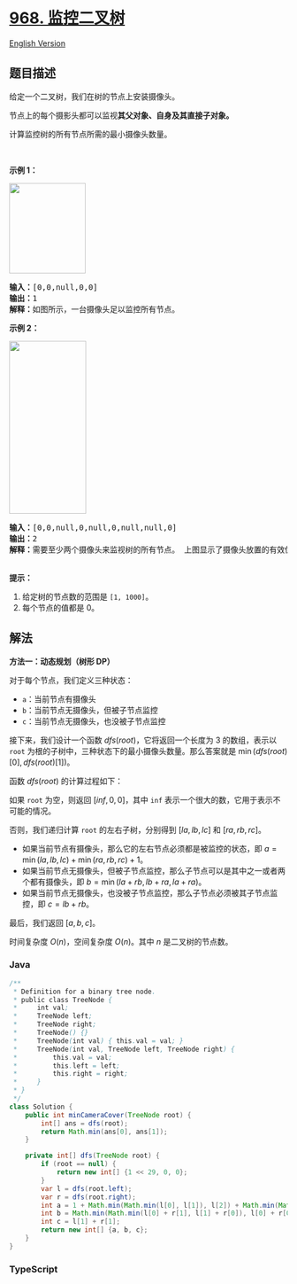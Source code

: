 # [968. 监控二叉树](https://leetcode.cn/problems/binary-tree-cameras)

[English Version](/solution/0900-0999/0968.Binary%20Tree%20Cameras/README_EN.md)

## 题目描述

<!-- 这里写题目描述 -->

<p>给定一个二叉树，我们在树的节点上安装摄像头。</p>

<p>节点上的每个摄影头都可以监视<strong>其父对象、自身及其直接子对象。</strong></p>

<p>计算监控树的所有节点所需的最小摄像头数量。</p>

<p>&nbsp;</p>

<p><strong>示例 1：</strong></p>

<p><img alt="" src="https://fastly.jsdelivr.net/gh/doocs/leetcode@main/solution/0900-0999/0968.Binary%20Tree%20Cameras/images/bst_cameras_01.png" style="height: 163px; width: 138px;"></p>

<pre><strong>输入：</strong>[0,0,null,0,0]
<strong>输出：</strong>1
<strong>解释：</strong>如图所示，一台摄像头足以监控所有节点。
</pre>

<p><strong>示例 2：</strong></p>

<p><img alt="" src="https://fastly.jsdelivr.net/gh/doocs/leetcode@main/solution/0900-0999/0968.Binary%20Tree%20Cameras/images/bst_cameras_02.png" style="height: 312px; width: 139px;"></p>

<pre><strong>输入：</strong>[0,0,null,0,null,0,null,null,0]
<strong>输出：</strong>2
<strong>解释：</strong>需要至少两个摄像头来监视树的所有节点。 上图显示了摄像头放置的有效位置之一。
</pre>

<p><br>
<strong>提示：</strong></p>

<ol>
	<li>给定树的节点数的范围是&nbsp;<code>[1, 1000]</code>。</li>
	<li>每个节点的值都是 0。</li>
</ol>

## 解法

**方法一：动态规划（树形 DP）**

对于每个节点，我们定义三种状态：

-   `a`：当前节点有摄像头
-   `b`：当前节点无摄像头，但被子节点监控
-   `c`：当前节点无摄像头，也没被子节点监控

接下来，我们设计一个函数 $dfs(root)$，它将返回一个长度为 3 的数组，表示以 `root` 为根的子树中，三种状态下的最小摄像头数量。那么答案就是 $\min(dfs(root)[0], dfs(root)[1])$。

函数 $dfs(root)$ 的计算过程如下：

如果 `root` 为空，则返回 $[inf, 0, 0]$，其中 `inf` 表示一个很大的数，它用于表示不可能的情况。

否则，我们递归计算 `root` 的左右子树，分别得到 $[la, lb, lc]$ 和 $[ra, rb, rc]$。

-   如果当前节点有摄像头，那么它的左右节点必须都是被监控的状态，即 $a = \min(la, lb, lc) + \min(ra, rb, rc) + 1$。
-   如果当前节点无摄像头，但被子节点监控，那么子节点可以是其中之一或者两个都有摄像头，即 $b = \min(la + rb, lb + ra, la + ra)$。
-   如果当前节点无摄像头，也没被子节点监控，那么子节点必须被其子节点监控，即 $c = lb + rb$。

最后，我们返回 $[a, b, c]$。

时间复杂度 $O(n)$，空间复杂度 $O(n)$。其中 $n$ 是二叉树的节点数。

### **Java**

```java
/**
 * Definition for a binary tree node.
 * public class TreeNode {
 *     int val;
 *     TreeNode left;
 *     TreeNode right;
 *     TreeNode() {}
 *     TreeNode(int val) { this.val = val; }
 *     TreeNode(int val, TreeNode left, TreeNode right) {
 *         this.val = val;
 *         this.left = left;
 *         this.right = right;
 *     }
 * }
 */
class Solution {
    public int minCameraCover(TreeNode root) {
        int[] ans = dfs(root);
        return Math.min(ans[0], ans[1]);
    }

    private int[] dfs(TreeNode root) {
        if (root == null) {
            return new int[] {1 << 29, 0, 0};
        }
        var l = dfs(root.left);
        var r = dfs(root.right);
        int a = 1 + Math.min(Math.min(l[0], l[1]), l[2]) + Math.min(Math.min(r[0], r[1]), r[2]);
        int b = Math.min(Math.min(l[0] + r[1], l[1] + r[0]), l[0] + r[0]);
        int c = l[1] + r[1];
        return new int[] {a, b, c};
    }
}
```

### **TypeScript**
